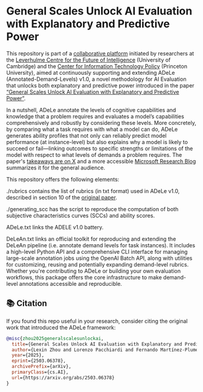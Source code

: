 # General Scales Unlock AI Evaluation with Explanatory and Predictive Power

This repository is part of a [collaborative platform](https://kinds-of-intelligence-cfi.github.io/ADELE/) initiated by researchers at the [Leverhulme Centre for the Future of Intelligence](https://www.lcfi.ac.uk) (University of Cambridge) and the [Center for Information Technology Policy](https://citp.princeton.edu) (Princeton University), aimed at continuously supporting and extending ADeLe (Annotated-Demand-Levels) v1.0, a novel methodology for AI Evaluation that unlocks both explanatory and predictive power introduced in the paper [“General Scales Unlock AI Evaluation with Explanatory and Predictive Power”](https://arxiv.org/abs/2503.06378).

In a nutshell, ADeLe annotate the levels of cognitive capabilities and knowledge that a problem requires and evaluates a model’s capabilities comprehensively and robustly by considering these levels. More concretely, by comparing what a task requires with what a model can do, ADeLe generates ability profiles that not only can reliably predict model performance (at instance-level) but also explains why a model is likely to succeed or fail—linking outcomes to specific strengths or limitations of the model with respect to what levels of demands a problem requires. The paper's [takeaways are on X](https://x.com/lexin_zhou/status/1899271596264825308) and a more accessible [Microsoft Research Blog](https://www.microsoft.com/en-us/research/blog/predicting-and-explaining-ai-model-performance-a-new-approach-to-evaluation/) summarizes it for the general audience.

This repository offers the following elements:

./rubrics contains the list of rubrics (in txt format) used in ADeLe v1.0, described in section 10 of the [original paper](https://arxiv.org/abs/2503.06378).

./generating_scc has the script to reproduce the computation of both subjective characteristics curves (SCCs) and ability scores.

ADeLe.txt links the ADELE v1.0 battery.

DeLeAn.txt links an official toolkit for reproducing and extending the DeLeAn pipeline (i.e. annotate demand levels for task instances). It includes a high-level Python API and a comprehensive CLI interface for managing large-scale annotation jobs using the OpenAI Batch API, along with utilities for customizing, reusing and potentially expanding demand-level rubrics. Whether you're contributing to ADeLe or building your own evaluation workflows, this package offers the core infrastructure to make demand-level annotations accessible and reproducible.


## 📚 Citation

If you found this repo useful in your research, consider citing the original work that introduced the ADeLe framework:

```bibtex
@misc{zhou2025generalscalesunlockai,
  title={General Scales Unlock AI Evaluation with Explanatory and Predictive Power},
  author={Lexin Zhou and Lorenzo Pacchiardi and Fernando Martínez-Plumed and Katherine M. Collins and Yael Moros-Daval and Seraphina Zhang and Qinlin Zhao and Yitian Huang and Luning Sun and Jonathan E. Prunty and Zongqian Li and Pablo Sánchez-García and Kexin Jiang Chen and Pablo A. M. Casares and Jiyun Zu and John Burden and Behzad Mehrbakhsh and David Stillwell and Manuel Cebrian and Jindong Wang and Peter Henderson and Sherry Tongshuang Wu and Patrick C. Kyllonen and Lucy Cheke and Xing Xie and José Hernández-Orallo},
  year={2025},
  eprint={2503.06378},
  archivePrefix={arXiv},
  primaryClass={cs.AI},
  url={https://arxiv.org/abs/2503.06378}
}
```
